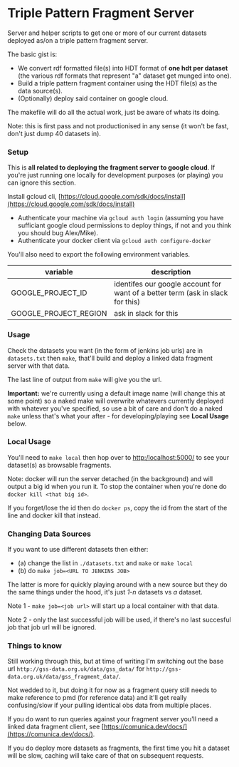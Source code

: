 
# Triple Pattern Fragment Server

Server and helper scripts to get one or more of our current datasets deployed as/on a triple pattern fragment server.

The basic gist is:

* We convert rdf formatted file(s) into HDT format of **one hdt per dataset** (the various rdf formats that represent "a" dataset get munged into one).
* Build a triple pattern fragment container using the HDT file(s) as the data source(s).
* (Optionally) deploy said container on google cloud.

The makefile will do all the actual work, just be aware of whats its doing.

Note: this is first pass and not productionised in any sense (it won't be fast, don't just dump 40 datasets in).

### Setup

This is **all related to deploying the fragment server to google cloud**. If you're just running one locally for development purposes (or playing) you can ignore this section.

Install gcloud cli, [https://cloud.google.com/sdk/docs/install](https://cloud.google.com/sdk/docs/install)

* Authenticate your machine via `gcloud auth login` (assuming you have sufficiant google cloud permissions to deploy things, if not and you think you should bug Alex/Mike).
* Authenticate your docker client via `gcloud auth configure-docker`

You'll also need to export the following environment variables.

| variable               | description              |
| --------               | ------------------------ |
| GOOGLE_PROJECT_ID      | identifes our google account for want of a better term (ask in slack for this)                         |
| GOOGLE_PROJECT_REGION  | ask in slack for this                         |

### Usage

Check the datasets you want (in the form of jenkins job urls) are in `datasets.txt` then `make`, that'll build and deploy a linked data fragment server with that data.

The last line of output from `make` will give you the url.

**Important:** we're currently using a default image name (will change this at some point) so a naked make will overwrite whatevers currently deployed with whatever you've specified, so use a bit of care and don't do a naked `make` unless that's what your after - for developing/playing see **Local Usage** below.

### Local Usage

You'll need to `make local` then hop over to [http:/localhost:5000/](http:/localhost:5000/) to see your dataset(s) as browsable fragments.

Note: docker will run the server detached (in the background) and will output a big id when you run it. To stop the container when you're done do `docker kill <that big id>`.

If you forget/lose the id then do `docker ps`, copy the id from the start of the line and docker kill that instead.

### Changing Data Sources

If you want to use different datasets then either:

* (a) change the list in `./datasets.txt` and `make` or `make local`
* (b) do `make job=<URL TO JENKINS JOB>`

The latter is more for quickly playing around with a new source but they do the same things under the hood, it's just _1-n_ datasets vs _a_ dataset.

Note 1 - `make job=<job url>` will start up a local container with that data.

Note 2 - only the last successful job will be used, if there's no last succesful job that job url will be ignored.

### Things to know

Still working through this, but at time of writing I'm switching out the base url `http://gss-data.org.uk/data/gss_data/` for `http://gss-data.org.uk/data/gss_fragment_data/`.

Not wedded to it, but doing it for now as a fragment query still needs to make reference to pmd (for reference data) and it'll get really confusing/slow if your pulling identical obs data from multiple places.

If you do want to run queries against your fragment server you'll need a linked data fragment client, see [https://comunica.dev/docs/](https://comunica.dev/docs/).

If you do deploy more datasets as fragments, the first time you hit a dataset will be slow, caching will take care of that on subsequent requests.